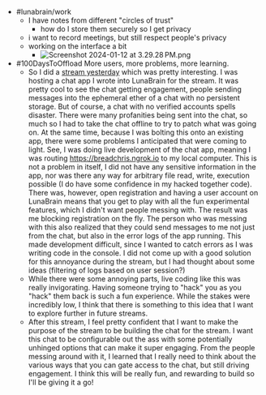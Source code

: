 - #lunabrain/work
	- I have notes from different "circles of trust"
		- how do I store them securely so I get privacy
	- i want to record meetings, but still respect people's privacy
	- working on the interface a bit
		- ![Screenshot 2024-01-12 at 3.29.28 PM.png](../assets/Screenshot_2024-01-12_at_3.29.28 PM_1705102174518_0.png)
- #100DaysToOffload More users, more problems, more learning.
	- So I did a [stream yesterday](https://www.youtube.com/live/FafcWFitxmQ?si=SW6ghTckNcgVLYYh&t=4918) which was pretty interesting. I was hosting a chat app I wrote into LunaBrain for the stream. It was pretty cool to see the chat getting engagement, people sending messages into the ephemeral ether of a chat with no persistent storage. But of course, a chat with no verified accounts spells disaster. There were many profanities being sent into the chat, so much so I had to take the chat offline to try to patch what was going on. At the same time, because I was bolting this onto an existing app, there were some problems I anticipated that were coming to light. See, I was doing live development of the chat app, meaning I was routing https://breadchris.ngrok.io to my local computer. This is not a problem in itself, I did not have any sensitive information in the app, nor was there any way for arbitrary file read, write, execution possible (I do have some confidence in my hacked together code). There was, however, open registration and having a user account on LunaBrain means that you get to play with all the fun experimental features, which I didn't want people messing with. The result was me blocking registration on the fly. The person who was messing with this also realized that they could send messages to me not just from the chat, but also in the error logs of the app running. This made development difficult, since I wanted to catch errors as I was writing code in the console. I did not come up with a good solution for this annoyance during the stream, but I had thought about some ideas (filtering of logs based on user session?)
	- While there were some annoying parts, live coding like this was really invigorating. Having someone trying to "hack" you as you "hack" them back is such a fun experience. While the stakes were incredibly low, I think that there is something to this idea that I want to explore further in future streams.
	- After this stream, I feel pretty confident that I want to make the purpose of the stream to be building the chat for the stream. I want this chat to be configurable out the ass with some potentially unhinged options that can make it super engaging. From the people messing around with it, I learned that I really need to think about the various ways that you can gate access to the chat, but still driving engagement. I think this will be really fun, and rewarding to build so I'll be giving it a go!